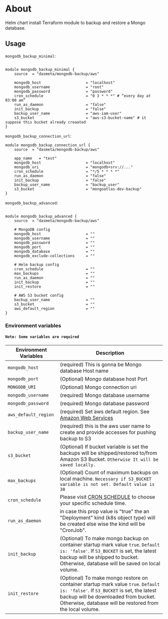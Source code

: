 # About
Helm chart install Terraform module to backup and restore a Mongo database.

## Usage

`mongodb_backup_minimal`:


```hcl

module mongodb_backup_minimal {
    source  = "dasmeta/mongodb-backup/aws"

    mongodb_host                    = "localhost"
    mongodb_username                = "root"
    mongodb_password                = "password"
    cron_schedule                   = "0 3 * * *" # “every day at 03:00 am”
    run_as_daemon                   = "false"
    init_backup                     = "false"
    backup_user_name                = "aws-iam-user"
    s3_bucket                       = "aws-s3-bucket-name" # it suppose this bucket already creaated
}

```

`mongodb_backup_connection_url`:

```hcl
module mongodb_backup_connection_url {
    source  = "dasmeta/mongodb-backup/aws"

    app_name   = "test"
    mongodb_host                    = "localhost"
    mongodb_uri                     = "mongodb+srv://..."
    cron_schedule                   = "*/5 * * * *" 
    run_as_daemon                   = "false"
    init_backup                     = "false"
    backup_user_name                = "backup_user"
    s3_bucket                       = "mongoatlas-dev-backup" 
}
```

`mongodb_backup_advanced`:


```hcl

module mongodb_backup_advanced {
    source  = "dasmeta/mongodb-backup/aws"

    # MongoDB config
    mongodb_host                    = ""
    mongodb_username                = ""
    mongodb_password                = ""
    mongodb_port                    = ""
    mongodb_database                = ""
    mongodb_exclude-collections     = ""

    # Helm backup config
    cron_schedule                   = ""
    max_backups                     = ""
    run_as_daemon                   = ""
    init_backup                     = ""
    init_restore                    = ""

    # AWS S3 bucket config
    backup_user_name                = ""
    s3_bucket                       = ""
    aws_default_region              = ""
}

```
### Environment variables

#### `Note: Some variables are required` 
| Environment Variables | Description |
| ------ | ------ |
|`mongodb_host`|(required) This is gonna be Mongo database Host name|
|`mongodb_port`|(Optional) Mongo database host Port|
|`MONGODB_URI`|(Optional) Mongo connection uri|
|`mongodb_username`|(required) Mongo database username|
|`mongodb_password`|(required) Mongo database password|
|`aws_default_region`|(required) Set aws default region. See [Amazon Web Services](https://console.aws.amazon.com/)|
|`backup_user_name`|(required) this is the aws user name to create and provide accesses for pushing backup to S3|
|`s3_bucket`|(Optional) If bucket variable is set the backups will be shipped/restored to/from Amazon S3 Bucket. `Otherwise It will be saved locally.`|
|`max_backups`| (Optional) Count of maximum backups on local machine. `Necessary if S3_BUCKET variable is not set. Default value is 30`|
|`cron_schedule`| Please visit [CRON SCHEDULE](https://crontab.guru/) to choose your specific schedule time.|
|`run_as_daemon`| in case this prop value is "true" the an "Deployment" kind (k8s  object type) will be created else wise the kind will be "CronJob".|
|`init_backup`|(Optional) To make mongo backup on container startup mark value `true`. `Default is: 'false'`. If `S3_BUCKET` is set, the latest backup will be shipped to bucket. Otherwise, database will be saved on local volume.|
|`init_restore`|(Optional) To make mongo restore on container startup mark value `true`. `Default is: 'false'`. If `S3_BUCKET` is set, the latest backup will be downloaded from bucket. Otherwise, database will be restored from the local volume.|
